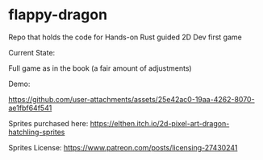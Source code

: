 # flappy-dragon

Repo that holds the code for Hands-on Rust guided 2D Dev first game

Current State: 

Full game as in the book (a fair amount of adjustments)

Demo:


https://github.com/user-attachments/assets/25e42ac0-19aa-4262-8070-ae1fbf64f541



Sprites purchased here: https://elthen.itch.io/2d-pixel-art-dragon-hatchling-sprites 

Sprites License: https://www.patreon.com/posts/licensing-27430241
